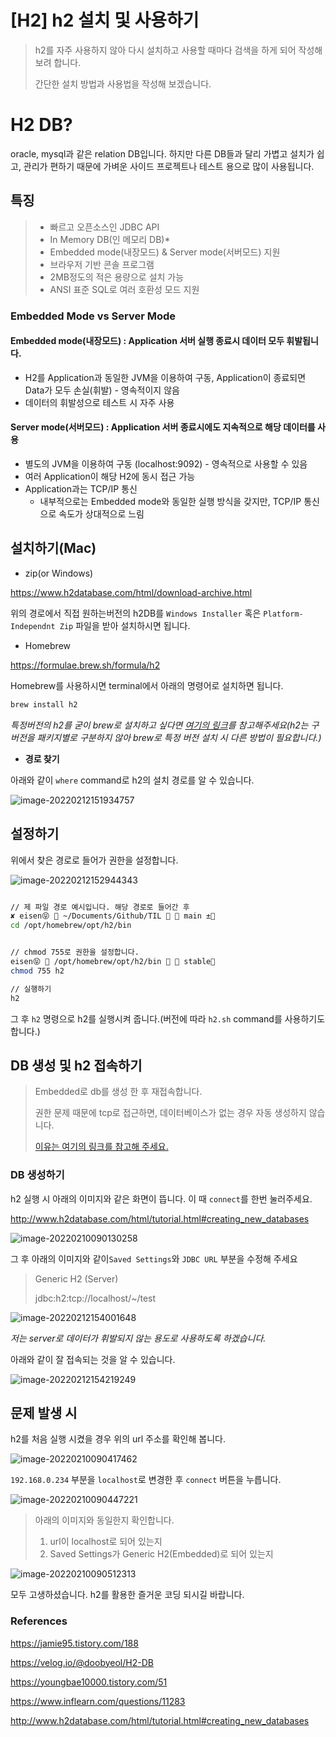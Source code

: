 # [H2] h2 설치 및 사용하기

> h2를 자주 사용하지 않아 다시 설치하고 사용할 때마다 검색을 하게 되어 작성해 보려 합니다.
>
> 간단한 설치 방법과 사용법을 작성해 보겠습니다.

# H2 DB?

oracle, mysql과 같은 relation DB입니다. 하지만 다른 DB들과 달리 가볍고 설치가 쉽고, 관리가 편하기 때문에 가벼운 사이드 프로젝트나 테스트 용으로 많이 사용됩니다.

## 특징

> - 빠르고 오픈소스인 JDBC API
> - In Memory DB(인 메모리 DB)*
> - Embedded mode(내장모드) & Server mode(서버모드) 지원
> - 브라우저 기반 콘솔 프로그램
> - 2MB정도의 적은 용량으로 설치 가능
> - ANSI 표준 SQL로 여러 호환성 모드 지원

### Embedded Mode vs Server Mode

#### Embedded mode(내장모드) : Application 서버 실행 종료시 데이터 모두 휘발됩니다.

- H2를 Application과 동일한 JVM을 이용하여 구동, Application이 종료되면 Data가 모두 손실(휘발) - 영속적이지 않음
- 데이터의 휘발성으로 테스트 시 자주 사용

#### Server mode(서버모드) : Application 서버 종료시에도 지속적으로 해당 데이터를 사용
  - 별도의 JVM을 이용하여 구동 (localhost:9092) - 영속적으로 사용할 수 있음
  - 여러 Application이 해당 H2에 동시 접근 가능
  - Application과는 TCP/IP 통신
    - 내부적으로는 Embedded mode와 동일한 실행 방식을 갖지만, TCP/IP 통신으로 속도가 상대적으로 느림



## 설치하기(Mac)

- zip(or Windows)

https://www.h2database.com/html/download-archive.html

위의 경로에서 직접 원하는버전의 h2DB를 `Windows Installer` 혹은 `Platform-Independnt Zip` 파일을 받아 설치하시면 됩니다.



- Homebrew

https://formulae.brew.sh/formula/h2

Homebrew를 사용하시면 terminal에서 아래의 명령어로 설치하면 됩니다.

```zsh
brew install h2
```

*특정버전의 h2를 굳이 brew로 설치하고 싶다면 [여기의 링크](https://www.44bits.io/ko/post/install-specific-version-package-homebrew)를 참고해주세요(h2는 구버전을 패키지별로 구분하지 않아 brew로 특정 버전 설치 시 다른 방법이 필요합니다.)* 

- **경로 찾기**

아래와 같이 `where` command로 h2의 설치 경로를 알 수 있습니다.

![image-20220212151934757](https://raw.githubusercontent.com/KrGil/TIL/main/databases/H2/H2%EC%82%AC%EC%9A%A9%ED%95%98%EA%B8%B0.assets/image-20220212151934757.png)



## 설정하기

위에서 찾은 경로로 들어가 권한을 설정합니다.

![image-20220212152944343](https://raw.githubusercontent.com/KrGil/TIL/main/databases/H2/H2%EC%82%AC%EC%9A%A9%ED%95%98%EA%B8%B0.assets/image-20220212152944343.png)

```bash

// 제 파일 경로 예시입니다. 해당 경로로 들어간 후
✘ eisen😝  ~/Documents/Github/TIL   main ±
cd /opt/homebrew/opt/h2/bin


// chmod 755로 권한을 설정합니다.
eisen😝  /opt/homebrew/opt/h2/bin   stable
chmod 755 h2

// 실행하기
h2
```

그 후 `h2` 명령으로 h2를 실행시켜 줍니다.(버전에 따라 `h2.sh` command를 사용하기도 합니다.)



## DB 생성 및 h2 접속하기

> Embedded로 db를 생성 한 후 재접속합니다.
>
> 권한 문제 때문에 tcp로 접근하면, 데이터베이스가 없는 경우 자동 생성하지 않습니다.
>
> [이유는 여기의 링크를 참고해 주세요.](https://www.inflearn.com/questions/11283)

### DB 생성하기

h2 실행 시 아래의 이미지와 같은 화면이 뜹니다. 이 때 `connect`를 한번 눌러주세요.

http://www.h2database.com/html/tutorial.html#creating_new_databases

![image-20220210090130258](https://raw.githubusercontent.com/KrGil/TIL/main/databases/H2/H2%EC%82%AC%EC%9A%A9%ED%95%98%EA%B8%B0.assets/image-20220210090130258.png)

그 후 아래의 이미지와 같이`Saved Settings`와  `JDBC URL`  부분을 수정해 주세요

> Generic H2 (Server)
>
> jdbc:h2:tcp://localhost/~/test

![image-20220212154001648](https://raw.githubusercontent.com/KrGil/TIL/main/databases/H2/H2%EC%82%AC%EC%9A%A9%ED%95%98%EA%B8%B0.assets/image-20220212154001648.png)

*저는 server로 데이터가 휘발되지 않는 용도로 사용하도록 하겠습니다.*

아래와 같이 잘 접속되는 것을 알 수 있습니다.

![image-20220212154219249](https://raw.githubusercontent.com/KrGil/TIL/main/databases/H2/H2%EC%82%AC%EC%9A%A9%ED%95%98%EA%B8%B0.assets/image-20220212154219249.png)



## 문제 발생 시

h2를 처음 실행 시켰을 경우 위의 url 주소를 확인해 봅니다.

![image-20220210090417462](https://raw.githubusercontent.com/KrGil/TIL/main/databases/H2/H2%EC%82%AC%EC%9A%A9%ED%95%98%EA%B8%B0.assets/image-20220210090417462.png)

`192.168.0.234` 부분을 `localhost`로 변경한 후 `connect` 버튼을 누릅니다.

![image-20220210090447221](https://raw.githubusercontent.com/KrGil/TIL/main/databases/H2/H2%EC%82%AC%EC%9A%A9%ED%95%98%EA%B8%B0.assets/image-20220210090447221.png)

> 아래의 이미지와 동일한지 확인합니다.
>
> 1. url이 localhost로 되어 있는지
> 2. Saved Settings가 Generic H2(Embedded)로 되어 있는지

![image-20220210090512313](https://raw.githubusercontent.com/KrGil/TIL/main/databases/H2/H2%EC%82%AC%EC%9A%A9%ED%95%98%EA%B8%B0.assets/image-20220210090512313.png)

모두 고생하셨습니다. h2를 활용한 즐거운 코딩 되시길 바랍니다.



### References

https://jamie95.tistory.com/188

https://velog.io/@doobyeol/H2-DB

https://youngbae10000.tistory.com/51



https://www.inflearn.com/questions/11283

http://www.h2database.com/html/tutorial.html#creating_new_databases

